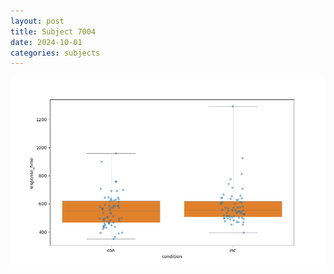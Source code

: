 ```yaml
---
layout: post
title: Subject 7004
date: 2024-10-01
categories: subjects
---
```


![](data/7004/run-1/7004_rt.png)
